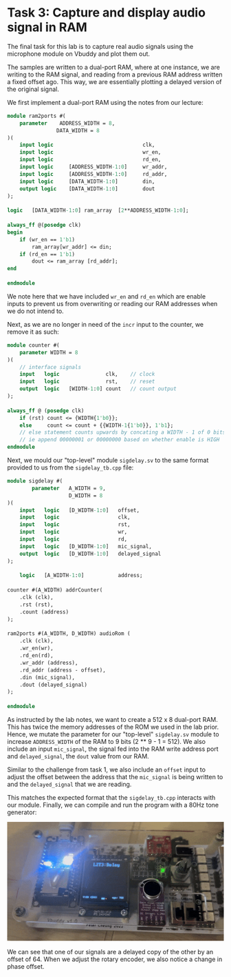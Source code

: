 # Task 3: Capture and display audio signal in RAM

The final task for this lab is to capture real audio signals using the microphone module on Vbuddy and plot them out.

The samples are written to a dual-port RAM, where at one instance, we are writing to the RAM signal, and reading from a previous RAM address written a fixed offset ago. This way, we are essentially plotting a delayed version of the original signal.

We first implement a dual-port RAM using the notes from our lecture:

```SystemVerilog
module ram2ports #(
    parameter    ADDRESS_WIDTH = 8,
                DATA_WIDTH = 8
)(
    input logic                             clk,
    input logic                             wr_en,
    input logic                             rd_en,
    input logic     [ADDRESS_WIDTH-1:0]     wr_addr,
    input logic     [ADDRESS_WIDTH-1:0]     rd_addr,
    input logic     [DATA_WIDTH-1:0]        din,
    output logic    [DATA_WIDTH-1:0]        dout
);

logic   [DATA_WIDTH-1:0] ram_array  [2**ADDRESS_WIDTH-1:0];

always_ff @(posedge clk)
begin
    if (wr_en == 1'b1)
        ram_array[wr_addr] <= din;
    if (rd_en == 1'b1)
        dout <= ram_array [rd_addr];
end
    
endmodule
```

We note here that we have included `wr_en` and `rd_en` which are enable inputs to prevent us from overwriting or reading our RAM addresses when we do not intend to.

Next, as we are no longer in need of the `incr` input to the counter, we remove it as such:

```SystemVerilog
module counter #(
    parameter WIDTH = 8
)(
    // interface signals
    input   logic               clk,    // clock
    input   logic               rst,    // reset
    output  logic   [WIDTH-1:0] count   // count output
);

always_ff @ (posedge clk)
    if (rst) count <= {WIDTH{1'b0}};
    else     count <= count + {{WIDTH-1{1'b0}}, 1'b1};
    // else statement counts upwards by concating a WIDTH - 1 of 0 bits to en
    // ie append 00000001 or 00000000 based on whether enable is HIGH
endmodule
```

Next, we mould our "top-level" module `sigdelay.sv` to the same format provided to us from the `sigdelay_tb.cpp` file:
```SystemVerilog
module sigdelay #(
        parameter   A_WIDTH = 9,
                    D_WIDTH = 8
)(
    input   logic   [D_WIDTH-1:0]   offset,
    input   logic                   clk,
    input   logic                   rst,
    input   logic                   wr,
    input   logic                   rd,
    input   logic   [D_WIDTH-1:0]   mic_signal,
    output  logic   [D_WIDTH-1:0]   delayed_signal
);

    logic   [A_WIDTH-1:0]           address;

counter #(A_WIDTH) addrCounter(
    .clk (clk),
    .rst (rst),
    .count (address)
);

ram2ports #(A_WIDTH, D_WIDTH) audioRom (
    .clk (clk),
    .wr_en(wr),
    .rd_en(rd),
    .wr_addr (address),
    .rd_addr (address - offset),
    .din (mic_signal),
    .dout (delayed_signal)
);

endmodule 
```

As instructed by the lab notes, we want to create a 512 x 8 dual-port RAM. This has twice the memory addresses of the ROM we used in the lab prior. Hence, we mutate the parameter for our "top-level" `sigdelay.sv` module to increase `ADDRESS_WIDTH` of the RAM to 9 bits (2 ** 9 - 1 = 512).
We also include an input `mic_signal`, the signal fed into the RAM write address port and `delayed_signal`, the `dout` value from our RAM.

Similar to the challenge from task 1, we also include an `offset` input to adjust the offset between the address that the `mic_signal` is being written to and the `delayed_signal` that we are reading.

This matches the expected format that the `sigdelay_tb.cpp` interacts with our module. Finally, we can compile and run the program with a 80Hz tone generator:

![audio](../images/audio.gif)

We can see that one of our signals are a delayed copy of the other by an offset of 64. When we adjust the rotary encoder, we also notice a change in phase offset.
